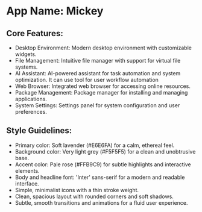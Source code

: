# **App Name**: Mickey

## Core Features:

- Desktop Environment: Modern desktop environment with customizable widgets.
- File Management: Intuitive file manager with support for virtual file systems.
- AI Assistant: AI-powered assistant for task automation and system optimization. It can use tool for user workflow automation
- Web Browser: Integrated web browser for accessing online resources.
- Package Management: Package manager for installing and managing applications.
- System Settings: Settings panel for system configuration and user preferences.

## Style Guidelines:

- Primary color: Soft lavender (#E6E6FA) for a calm, ethereal feel.
- Background color: Very light grey (#F5F5F5) for a clean and unobtrusive base.
- Accent color: Pale rose (#FFB9C9) for subtle highlights and interactive elements.
- Body and headline font: 'Inter' sans-serif for a modern and readable interface.
- Simple, minimalist icons with a thin stroke weight.
- Clean, spacious layout with rounded corners and soft shadows.
- Subtle, smooth transitions and animations for a fluid user experience.